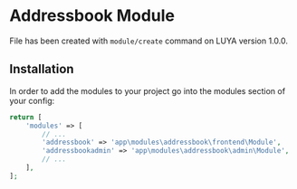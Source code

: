 # Addressbook Module
 
File has been created with `module/create` command on LUYA version 1.0.0. 
 
## Installation

In order to add the modules to your project go into the modules section of your config:

```php
return [
    'modules' => [
        // ...
        'addressbook' => 'app\modules\addressbook\frontend\Module',
        'addressbookadmin' => 'app\modules\addressbook\admin\Module',
        // ...
    ],
];
```